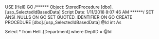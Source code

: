 USE [Hell]
GO
/****** Object:  StoredProcedure [dbo].[usp_SelectedIdBasedData]    Script Date: 1/11/2018 8:07:46 AM ******/
SET ANSI_NULLS ON
GO
SET QUOTED_IDENTIFIER ON
GO
CREATE PROCEDURE [dbo].[usp_SelectedIdBasedData]
@Id  int
As 


Select * from Hell..[Department] where DeptID = @Id

